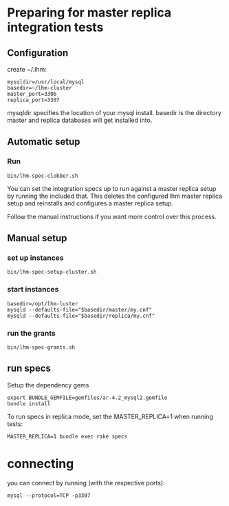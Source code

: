 # Preparing for master replica integration tests

## Configuration

create ~/.lhm:

    mysqldir=/usr/local/mysql
    basedir=~/lhm-cluster
    master_port=3306
    replica_port=3307

mysqldir specifies the location of your mysql install. basedir is the
directory master and replica databases will get installed into.

## Automatic setup

### Run

    bin/lhm-spec-clobber.sh

You can set the integration specs up to run against a master replica setup by
running the included that. This deletes the configured lhm master replica setup and reinstalls and configures a master replica setup.

Follow the manual instructions if you want more control over this process.

## Manual setup

### set up instances

    bin/lhm-spec-setup-cluster.sh

### start instances

    basedir=/opt/lhm-luster
    mysqld --defaults-file="$basedir/master/my.cnf"
    mysqld --defaults-file="$basedir/replica/my.cnf"

### run the grants

    bin/lhm-spec-grants.sh

## run specs

Setup the dependency gems

    export BUNDLE_GEMFILE=gemfiles/ar-4.2_mysql2.gemfile
    bundle install

To run specs in replica mode, set the MASTER_REPLICA=1 when running tests:

    MASTER_REPLICA=1 bundle exec rake specs

# connecting

you can connect by running (with the respective ports):

    mysql --protocol=TCP -p3307
